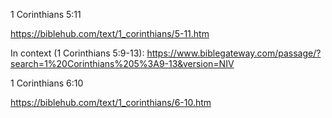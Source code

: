 
1 Corinthians 5:11

https://biblehub.com/text/1_corinthians/5-11.htm

In context (1 Corinthians 5:9-13): https://www.biblegateway.com/passage/?search=1%20Corinthians%205%3A9-13&version=NIV

1 Corinthians 6:10

https://biblehub.com/text/1_corinthians/6-10.htm

